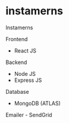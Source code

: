 # instamerns

Instamerns

Frontend 
  - React JS

Backend 
  - Node JS
  - Express JS
  
Database
  - MongoDB (ATLAS)
 
Emailer - SendGrid
